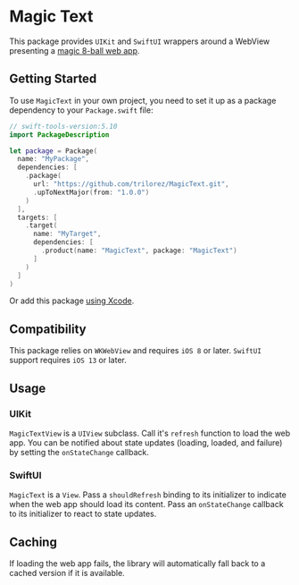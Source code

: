 # Magic Text
This package provides `UIKit` and `SwiftUI` wrappers around a WebView presenting a [magic 8-ball web app](https://ycsoah4bfq.appflowapp.com/chat).

## Getting Started
To use `MagicText` in your own project, you need to set it up as a package dependency to your `Package.swift` file:
```swift
// swift-tools-version:5.10
import PackageDescription

let package = Package(
  name: "MyPackage",
  dependencies: [
    .package(
      url: "https://github.com/trilorez/MagicText.git",
      .upToNextMajor(from: "1.0.0")
    )
  ],
  targets: [
    .target(
      name: "MyTarget",
      dependencies: [
        .product(name: "MagicText", package: "MagicText")
      ]
    )
  ]
)
```

Or add this package [using Xcode](https://developer.apple.com/documentation/xcode/adding-package-dependencies-to-your-app).

## Compatibility
This package relies on `WKWebView` and requires `iOS 8` or later. `SwiftUI` support requires `iOS 13` or later.

## Usage

### UIKit
`MagicTextView` is a `UIView` subclass. Call it's `refresh` function to load the web app. You can be notified about state updates (loading, loaded, and failure) by setting the `onStateChange` callback.

### SwiftUI
`MagicText` is a `View`. Pass a `shouldRefresh` binding to its initializer to indicate when the web app should load its content. Pass an `onStateChange` callback to its initializer to react to state updates.

## Caching
If loading the web app fails, the library will automatically fall back to a cached version if it is available.